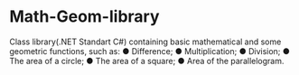 # Math-Geom-library
Class library(.NET Standart C#) containing basic mathematical and some geometric functions, such as: ● Difference; ● Multiplication; ● Division; ● The area of a circle; ● The area of a square; ● Area of the parallelogram.
